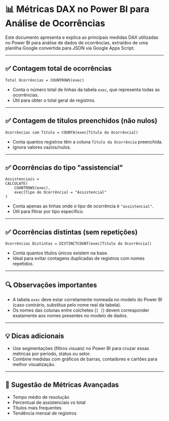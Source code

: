 # 📊 Métricas DAX no Power BI para Análise de Ocorrências

Este documento apresenta e explica as principais medidas DAX utilizadas no Power BI para análise de dados de ocorrências, extraídos de uma planilha Google convertida para JSON via Google Apps Script.

---

## ✅ Contagem total de ocorrências

```DAX
Total Ocorrências = COUNTROWS(exec)
```

* Conta o número total de linhas da tabela `exec`, que representa todas as ocorrências.
* Útil para obter o total geral de registros.

---

## ✅ Contagem de títulos preenchidos (não nulos)

```DAX
Ocorrências com Título = COUNTA(exec[Título da Ocorrência])
```

* Conta quantos registros têm a coluna `Título da Ocorrência` preenchida.
* Ignora valores vazios/nulos.

---

## ✅ Ocorrências do tipo "assistencial"

```DAX
Assistenciais = 
CALCULATE(
    COUNTROWS(exec),
    exec[Tipo de Ocorrência] = "Assistencial"
)
```

* Conta apenas as linhas onde o tipo de ocorrência é `"assistencial"`.
* Útil para filtrar por tipo específico.

---

## ✅ Ocorrências distintas (sem repetições)

```DAX
Ocorrências Distintas = DISTINCTCOUNT(exec[Título da Ocorrência])
```

* Conta quantos títulos únicos existem na base.
* Ideal para evitar contagens duplicadas de registros com nomes repetidos.

---

## 🔍 Observações importantes

* A tabela `exec` deve estar corretamente nomeada no modelo do Power BI (caso contrário, substitua pelo nome real da tabela).
* Os nomes das colunas entre colchetes (`[ ]`) devem corresponder exatamente aos nomes presentes no modelo de dados.

---

## 💡 Dicas adicionais

* Use segmentações (filtros visuais) no Power BI para cruzar essas métricas por período, status ou setor.
* Combine medidas com gráficos de barras, contadores e cartões para melhor visualização.

---

## 🧠 Sugestão de Métricas Avançadas

* Tempo médio de resolução
* Percentual de assistenciais vs total
* Títulos mais frequentes
* Tendência mensal de registros

